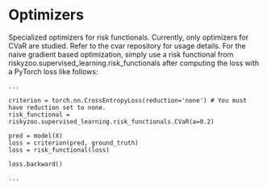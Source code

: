 # Optimizers
Specialized optimizers for risk functionals. Currently, only optimizers for CVaR are studied. Refer to the cvar repository for usage details. For the naive gradient based optimization, simply use a risk functional from riskyzoo.supervised_learning.risk_functionals after computing the loss with a PyTorch loss like follows:

```
...

criterion = torch.nn.CrossEntropyLoss(reduction='none') # You must have reduction set to none.
risk_functional = riskyzoo.supervised_learning.risk_functionals.CVaR(a=0.2)

pred = model(X)
loss = criterion(pred, ground_truth)
loss = risk_functional(loss)

loss.backward()

...

```
